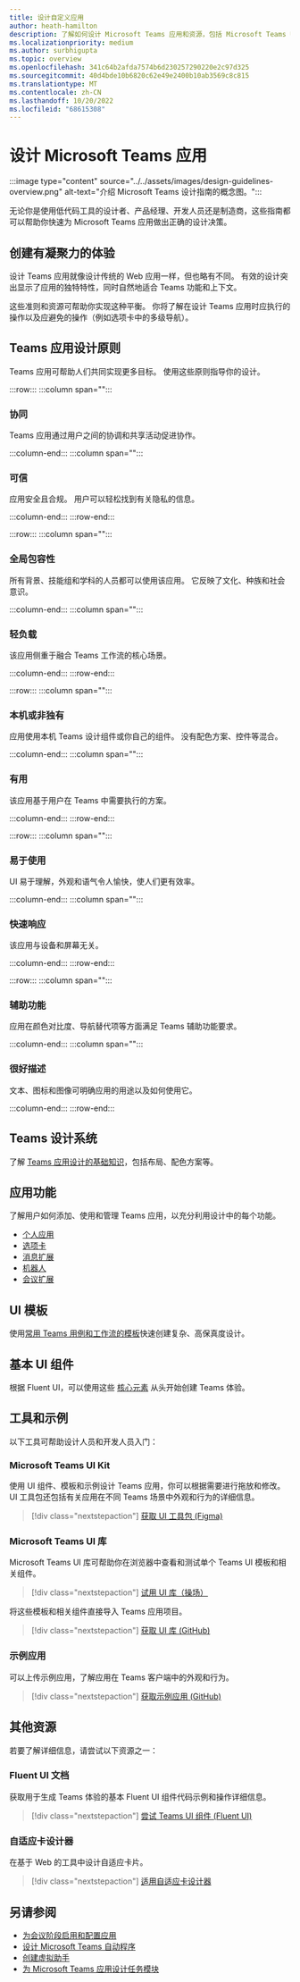 ```yaml
---
title: 设计自定义应用
author: heath-hamilton
description: 了解如何设计 Microsoft Teams 应用和资源，包括 Microsoft Teams UI 工具包、最佳做法、示例等。
ms.localizationpriority: medium
ms.author: surbhigupta
ms.topic: overview
ms.openlocfilehash: 341c64b2afda7574b6d230257290220e2c97d325
ms.sourcegitcommit: 40d4bde10b6820c62e49e2400b10ab3569c8c815
ms.translationtype: MT
ms.contentlocale: zh-CN
ms.lasthandoff: 10/20/2022
ms.locfileid: "68615308"
---
```

# <a name="designing-your-microsoft-teams-app"></a>设计 Microsoft Teams 应用

:::image type="content" source="../../assets/images/design-guidelines-overview.png" alt-text="介绍 Microsoft Teams 设计指南的概念图。":::

无论你是使用低代码工具的设计者、产品经理、开发人员还是制造商，这些指南都可以帮助你快速为 Microsoft Teams 应用做出正确的设计决策。

## <a name="creating-a-cohesive-experience"></a>创建有凝聚力的体验

设计 Teams 应用就像设计传统的 Web 应用一样，但也略有不同。 有效的设计突出显示了应用的独特特性，同时自然地适合 Teams 功能和上下文。

这些准则和资源可帮助你实现这种平衡。 你将了解在设计 Teams 应用时应执行的操作以及应避免的操作（例如选项卡中的多级导航）。

## <a name="teams-app-design-principles"></a>Teams 应用设计原则

Teams 应用可帮助人们共同实现更多目标。 使用这些原则指导你的设计。

:::row:::
   :::column span="":::

### <a name="collaborative"></a>协同

Teams 应用通过用户之间的协调和共享活动促进协作。

   :::column-end:::
   :::column span="":::

### <a name="trustworthy"></a>可信

应用安全且合规。 用户可以轻松找到有关隐私的信息。

   :::column-end:::
:::row-end:::

:::row:::
   :::column span="":::

### <a name="globally-inclusive"></a>全局包容性

所有背景、技能组和学科的人员都可以使用该应用。 它反映了文化、种族和社会意识。

   :::column-end:::
   :::column span="":::

### <a name="light"></a>轻负载

该应用侧重于融合 Teams 工作流的核心场景。

   :::column-end:::
:::row-end:::

:::row:::
   :::column span="":::

### <a name="native-or-distinct"></a>本机或非独有

应用使用本机 Teams 设计组件或你自己的组件。 没有配色方案、控件等混合。

   :::column-end:::
   :::column span="":::

### <a name="useful"></a>有用

该应用基于用户在 Teams 中需要执行的方案。

   :::column-end:::
:::row-end:::

:::row:::
   :::column span="":::

### <a name="easy-to-use"></a>易于使用

UI 易于理解，外观和语气令人愉快，使人们更有效率。

   :::column-end:::
   :::column span="":::

### <a name="responsive"></a>快速响应

该应用与设备和屏幕无关。

   :::column-end:::
:::row-end:::

:::row:::
   :::column span="":::

### <a name="accessible"></a>辅助功能

应用在颜色对比度、导航替代项等方面满足 Teams 辅助功能要求。

   :::column-end:::
   :::column span="":::

### <a name="well-described"></a>很好描述

文本、图标和图像可明确应用的用途以及如何使用它。

   :::column-end:::
:::row-end:::

## <a name="teams-design-system"></a>Teams 设计系统

了解 [Teams 应用设计的基础知识](design-teams-app-fundamentals.md)，包括布局、配色方案等。

## <a name="app-capabilities"></a>应用功能

了解用户如何添加、使用和管理 Teams 应用，以充分利用设计中的每个功能。

* [个人应用](../../concepts/design/personal-apps.md)
* [选项卡](../../tabs/design/tabs.md)
* [消息扩展](../../messaging-extensions/design/messaging-extension-design.md)
* [机器人](../../bots/design/bots.md)
* [会议扩展](../../apps-in-teams-meetings/design/designing-apps-in-meetings.md)

## <a name="ui-templates"></a>UI 模板

使用[常用 Teams 用例和工作流的模板](design-teams-app-ui-templates.md)快速创建复杂、高保真度设计。

## <a name="basic-ui-components"></a>基本 UI 组件

根据 Fluent UI，可以使用这些 [核心元素](design-teams-app-basic-ui-components.md) 从头开始创建 Teams 体验。

## <a name="tools-and-samples"></a>工具和示例

以下工具可帮助设计人员和开发人员入门：

### <a name="microsoft-teams-ui-kit"></a>Microsoft Teams UI Kit

使用 UI 组件、模板和示例设计 Teams 应用，你可以根据需要进行拖放和修改。 UI 工具包还包括有关应用在不同 Teams 场景中外观和行为的详细信息。

> [!div class="nextstepaction"]
> [获取 UI 工具包 (Figma) ](https://www.figma.com/community/file/916836509871353159)

### <a name="microsoft-teams-ui-library"></a>Microsoft Teams UI 库

Microsoft Teams UI 库可帮助你在浏览器中查看和测试单个 Teams UI 模板和相关组件。

> [!div class="nextstepaction"]
> [试用 UI 库（操场）](https://dev-int.teams.microsoft.com/storybook/main/index.html)

将这些模板和相关组件直接导入 Teams 应用项目。

> [!div class="nextstepaction"]
> [获取 UI 库 (GitHub) ](https://github.com/OfficeDev/microsoft-teams-ui-component-library)

### <a name="sample-app"></a>示例应用

可以上传示例应用，了解应用在 Teams 客户端中的外观和行为。

> [!div class="nextstepaction"]
> [获取示例应用 (GitHub) ](https://github.com/OfficeDev/Microsoft-Teams-Samples/tree/main/samples/tab-ui-templates/ts)

## <a name="other-resources"></a>其他资源

若要了解详细信息，请尝试以下资源之一：

### <a name="fluent-ui-documentation"></a>Fluent UI 文档

获取用于生成 Teams 体验的基本 Fluent UI 组件代码示例和操作详细信息。

> [!div class="nextstepaction"]
> [尝试 Teams UI 组件 (Fluent UI) ](https://fluentsite.z22.web.core.windows.net/)

### <a name="adaptive-cards-designer"></a>自适应卡设计器

在基于 Web 的工具中设计自适应卡片。

> [!div class="nextstepaction"]
> [适用自适应卡设计器](https://adaptivecards.io/designer/)

## <a name="see-also"></a>另请参阅

* [为会议阶段启用和配置应用](../../apps-in-teams-meetings/build-tabs-for-meeting.md)
* [设计 Microsoft Teams 自动程序](~/bots/design/bots.md)
* [创建虚拟助手](~/samples/virtual-assistant.md)
* [为 Microsoft Teams 应用设计任务模块](~/task-modules-and-cards/task-modules/design-teams-task-modules.md)
